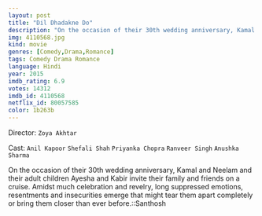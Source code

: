 ```yaml
---
layout: post
title: "Dil Dhadakne Do"
description: "On the occasion of their 30th wedding anniversary, Kamal and Neelam and their adult children Ayesha and Kabir invite their family and friends on a cruise. Amidst much celebration and revelry, long suppressed emotions, resentments and insecurities emerge that might tear them apart completely or bring them closer than ever before..."
img: 4110568.jpg
kind: movie
genres: [Comedy,Drama,Romance]
tags: Comedy Drama Romance 
language: Hindi
year: 2015
imdb_rating: 6.9
votes: 14312
imdb_id: 4110568
netflix_id: 80057585
color: 1b263b
---
```

Director: `Zoya Akhtar`  

Cast: `Anil Kapoor` `Shefali Shah` `Priyanka Chopra` `Ranveer Singh` `Anushka Sharma` 

On the occasion of their 30th wedding anniversary, Kamal and Neelam and their adult children Ayesha and Kabir invite their family and friends on a cruise. Amidst much celebration and revelry, long suppressed emotions, resentments and insecurities emerge that might tear them apart completely or bring them closer than ever before.::Santhosh